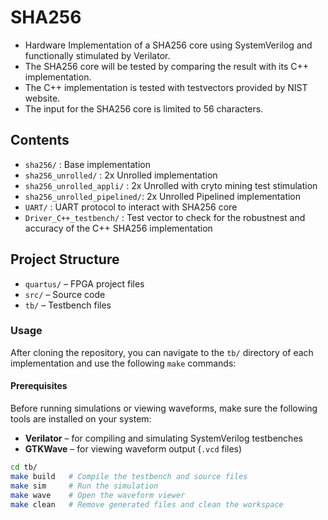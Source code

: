 # SHA256
- Hardware Implementation of a SHA256 core using SystemVerilog and functionally stimulated by Verilator.<br>
- The SHA256 core will be tested by comparing the result with its C++ implementation.<br>
- The C++ implementation is tested with testvectors provided by NIST website.<br>
- The input for the SHA256 core is limited to 56 characters.
## Contents
- `sha256/`                   : Base implementation
- `sha256_unrolled/`          : 2x Unrolled implementation
- `sha256_unrolled_appli/`    : 2x Unrolled with cryto mining test stimulation
- `sha256_unrolled_pipelined/`: 2x Unrolled Pipelined implementation
- `UART/` : UART protocol to interact with SHA256 core
- `Driver_C++_testbench/` : Test vector to check for the robustnest and accuracy of the C++ SHA256 implementation
## Project Structure
- `quartus/` – FPGA project files
- `src/`     – Source code
- `tb/`      – Testbench files
### Usage
After cloning the repository, you can navigate to the `tb/` directory of each implementation and use the following `make` commands:
####  Prerequisites  
Before running simulations or viewing waveforms, make sure the following tools are installed on your system:
- **Verilator** – for compiling and simulating SystemVerilog testbenches  
- **GTKWave** – for viewing waveform output (`.vcd` files)

```bash
cd tb/
make build   # Compile the testbench and source files
make sim     # Run the simulation
make wave    # Open the waveform viewer
make clean   # Remove generated files and clean the workspace

